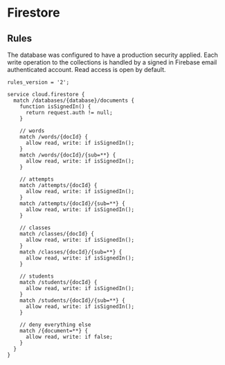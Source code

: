 # Firestore

## Rules
The database was configured to have a production security applied. Each write operation to the collections is handled by a signed in Firebase email authenticated account. Read access is open by default.
```
rules_version = '2';

service cloud.firestore {
  match /databases/{database}/documents {
    function isSignedIn() {
      return request.auth != null;
    }

    // words
    match /words/{docId} {
      allow read, write: if isSignedIn();
    }
    match /words/{docId}/{sub=**} {
      allow read, write: if isSignedIn();
    }

    // attempts
    match /attempts/{docId} {
      allow read, write: if isSignedIn();
    }
    match /attempts/{docId}/{sub=**} {
      allow read, write: if isSignedIn();
    }

    // classes
    match /classes/{docId} {
      allow read, write: if isSignedIn();
    }
    match /classes/{docId}/{sub=**} {
      allow read, write: if isSignedIn();
    }

    // students
    match /students/{docId} {
      allow read, write: if isSignedIn();
    }
    match /students/{docId}/{sub=**} {
      allow read, write: if isSignedIn();
    }

    // deny everything else
    match /{document=**} {
      allow read, write: if false;
    }
  }
}
```